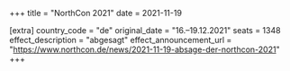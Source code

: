 +++
title = "NorthCon 2021"
date = 2021-11-19

[extra]
country_code = "de"
original_date = "16.–19.12.2021"
seats = 1348
effect_description = "abgesagt"
effect_announcement_url = "https://www.northcon.de/news/2021-11-19-absage-der-northcon-2021"
+++
